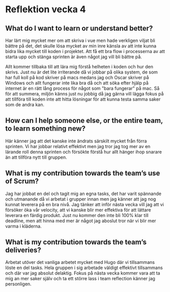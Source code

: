 # Reflektion vecka 4
## What do I want to learn or understand better?
Har lärt mig mycket mer om att skriva i vue men hade verkligen viljat bli bättre på det, det skulle lösa mycket av min inre känsla av att inte kunna bidra lika mycket till koden i projektet. Att få ett bra flow i processerna av att starta upp och stänga sprinten är även något jag vill bli bättre på.

Allt kommer tillbaka till att lära mig förstå helheten i koden och hur den skrivs. Just nu är det lite irriterande då vi jobbar på olika system, de som har full koll på kod skriver på macs medans jag och Oscar skriver på Windows och allt fungerar inte lika bra då och att söka efter hjälp på internet är en rätt lång process för något som "bara fungerar" på mac. Så för att summera, miljön känns just nu jobbig då jag gärna vill lägga fokus på att tillföra till koden inte att hitta lösningar för att kunna testa samma saker som de andra kan. 

## How can I help someone else, or the entire team, to learn something new?
Här känner jag att det kanske inte ändrats särskilt mycket från förra sprinten. Vi har jobbar relativt effektivt men jag tror jag tog mer av en lärande roll denna sprinten och försökte förstå hur allt hänger ihop snarare än att tillföra nytt till gruppen. 

## What is my contribution towards the team’s use of Scrum?
Jag har jobbat en del och tagit mig an egna tasks, det har varit spännande och utmanande då vi arbetat i grupper innan men jag känner att jag nog kunnat leverera på en bra nivå. Jag tänker att inför nästa vecka vill jag att vi försöker öka vår velocity, att vi kanske blir mer effektiva för att lättare leverara en färdig produkt. Just nu  kommer den inte bli 100% klar till deadline, men att hinna med mer är något jag aboslut tror när vi blir mer varma i kläderna. 

## What is my contribution towards the team’s deliveries?
Arbetat utöver det vanliga arbetet mycket med Hugo där vi tillsammans löste en del tasks. Hela gruppen i sig arbetade väldigt effektivt tillsammans och där var jag absolut delaktig. Fokus på nästa vecka kommer vara att ta mig an mer saker själv och ta ett större lass i team reflection känner jag personligen. 